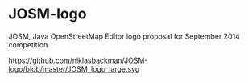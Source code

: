 JOSM-logo
=========

JOSM, Java OpenStreetMap Editor logo proposal for September 2014 competition

https://github.com/niklasbackman/JOSM-logo/blob/master/JOSM_logo_large.svg